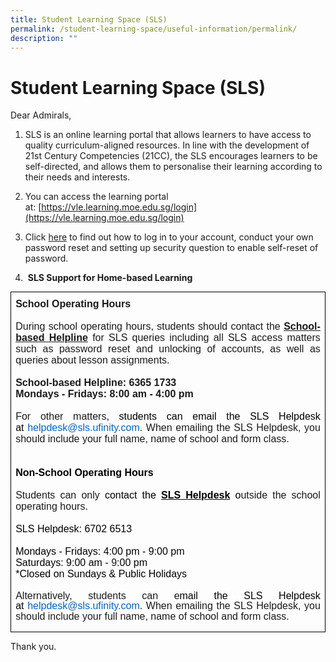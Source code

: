 ```yaml
---
title: Student Learning Space (SLS)
permalink: /student-learning-space/useful-information/permalink/
description: ""
---
```

Student Learning Space (SLS)
============================

Dear Admirals,

1.  SLS is an online learning portal that allows learners to have access to quality curriculum-aligned resources. In line with the development of 21st Century Competencies (21CC), the SLS encourages learners to be self-directed, and allows them to personalise their learning according to their needs and interests.  
      
    
2.  You can access the learning portal at:&nbsp;[https://vle.learning.moe.edu.sg/login](https://vle.learning.moe.edu.sg/login)  
      
    
3.  Click [here](/files/SLS%20Account%20Login%20and%20Password%20Reset%20Guide.pdf) to find out how to log in to your account, conduct your own password reset and setting up security question to enable self-reset of password.  
      
    
4.  &nbsp;**SLS Support for Home-based Learning**

  

<table style="margin: auto; outline: 0px; padding: 0px; clear: both; background-color: initial; border-collapse: collapse; border: none;" cellpadding="0" cellspacing="0" border="1" class="MsoTableGrid ive_eobj_center"><tbody style="margin: 0px; outline: 0px; padding: 0px;"><tr style="margin: 0px; outline: 0px; padding: 0px;"><td style="margin: 0px; outline: 0px; padding: 0in 5.4pt; width: 467.5pt; border: 1pt solid windowtext;" valign="top" width="423"><p style="margin: 0px 0px 0.0001pt; outline: 0px; padding: 0px; line-height: normal; text-align: justify; text-indent: -0.25in;" class="MsoListParagraph"><b style="margin: 0px; outline: 0px; padding: 0px;"><span style="margin: 0px; outline: 0px; padding: 0px; font-family: Arial, sans-serif;"><span style="margin: 0px; outline: 0px; padding: 0px; font-variant-numeric: normal; font-variant-east-asian: normal; font-weight: normal; font-stretch: normal; font-size: 7pt; line-height: normal; font-family: &quot;Times New Roman&quot;;">&nbsp; &nbsp; &nbsp; &nbsp;&nbsp;</span></span></b></p><p style="margin: 0px 0px 0.0001pt; outline: 0px; padding: 0px; line-height: normal; text-align: justify;" class="MsoNormal"><b style="margin: 0px; outline: 0px; padding: 0px;"><span style="margin: 0px; outline: 0px; padding: 0px; font-family: Arial, sans-serif;">School Operating Hours</span></b></p><p style="margin: 0px 0px 0.0001pt; outline: 0px; padding: 0px; line-height: normal; text-align: justify;" class="MsoNormal"><span style="margin: 0px; outline: 0px; padding: 0px; font-family: Arial, sans-serif;">&nbsp;</span></p><p style="margin: 0px 0px 0.0001pt; outline: 0px; padding: 0px; line-height: normal; text-align: justify;" class="MsoNormal"><span style="margin: 0px; outline: 0px; padding: 0px; font-family: Arial, sans-serif;">During school operating hours, students should contact the<span>&nbsp;</span><b style="margin: 0px; outline: 0px; padding: 0px;"><u style="margin: 0px; outline: 0px; padding: 0px;">School-based Helpline</u></b><span>&nbsp;</span>for SLS queries including all SLS access matters such as password reset and unlocking of accounts, as well as queries about lesson assignments.</span></p><p style="margin: 0px 0px 0.0001pt; outline: 0px; padding: 0px; line-height: normal; text-align: justify;" class="MsoNormal"><span style="margin: 0px; outline: 0px; padding: 0px; font-family: Arial, sans-serif;">&nbsp;</span></p><p style="margin: 0px 0px 0.0001pt; outline: 0px; padding: 0px; line-height: normal; text-align: justify;" class="MsoNormal"><b style="margin: 0px; outline: 0px; padding: 0px;"><span style="margin: 0px; outline: 0px; padding: 0px; font-family: Arial, sans-serif;">School-based Helpline: 6365 1733</span></b></p><p style="margin: 0px 0px 0.0001pt; outline: 0px; padding: 0px; line-height: normal; text-align: justify;" class="MsoNormal"><b style="margin: 0px; outline: 0px; padding: 0px;"><span style="margin: 0px; outline: 0px; padding: 0px; font-family: Arial, sans-serif;">Mondays - Fridays: 8:00 am - 4:00 pm</span></b></p><p style="margin: 0px 0px 0.0001pt; outline: 0px; padding: 0px; line-height: normal; text-align: justify;" class="MsoNormal"><span style="margin: 0px; outline: 0px; padding: 0px; font-family: Arial, sans-serif;">&nbsp;</span></p><p style="margin: 0px 0px 0.0001pt; outline: 0px; padding: 0px; line-height: normal; text-align: justify; border: none;" class="MsoNormal"><span style="margin: 0px; outline: 0px; padding: 0px; font-family: Arial, sans-serif;">For other matters<span style="margin: 0px; outline: 0px; padding: 0px; color: black;">, students can email the SLS Helpdesk at<span>&nbsp;</span></span></span><a style="margin: 0px; outline: 0px; padding: 0px; color: rgb(3, 27, 65); text-decoration: none;" href="mailto:helpdesk@sls.ufinity.com"><span style="margin: 0px; outline: 0px; padding: 0px; font-family: Arial, sans-serif; color: rgb(5, 99, 193);">helpdesk@sls.ufinity.com</span></a><span style="margin: 0px; outline: 0px; padding: 0px; font-family: Arial, sans-serif;">.<b style="margin: 0px; outline: 0px; padding: 0px;"><span>&nbsp;</span></b>When emailing the SLS Helpdesk, you should include your full name, name of school and form class.</span></p><p style="margin: 0px 0px 0.0001pt; outline: 0px; padding: 0px; line-height: normal; text-align: justify; border: none;" class="MsoNormal"><span style="margin: 0px; outline: 0px; padding: 0px; font-family: Arial, sans-serif;">&nbsp;</span></p><p style="margin: 0px 0px 0.0001pt; outline: 0px; padding: 0px; line-height: normal; text-align: justify; border: none;" class="MsoNormal"><span style="margin: 0px; outline: 0px; padding: 0px; font-family: Arial, sans-serif;">&nbsp;</span></p><p style="margin: 0px 0px 0.0001pt; outline: 0px; padding: 0px; line-height: normal; text-align: justify; border: none;" class="MsoNormal"><b style="margin: 0px; outline: 0px; padding: 0px;"><span style="margin: 0px; outline: 0px; padding: 0px; font-family: Arial, sans-serif; color: black;">Non-School Operating Hours</span></b></p><p style="margin: 0px 0px 0.0001pt; outline: 0px; padding: 0px; line-height: normal; text-align: justify; border: none;" class="MsoNormal"><b style="margin: 0px; outline: 0px; padding: 0px;"><span style="margin: 0px; outline: 0px; padding: 0px; font-family: Arial, sans-serif; color: black;">&nbsp;</span></b></p><p style="margin: 0px 0px 0.0001pt; outline: 0px; padding: 0px; line-height: normal; text-align: justify; border: none;" class="MsoNormal"><span style="margin: 0px; outline: 0px; padding: 0px; font-family: Arial, sans-serif;">Students can only<span>&nbsp;</span><span style="margin: 0px; outline: 0px; padding: 0px; color: black;">contact the<span>&nbsp;</span><b style="margin: 0px; outline: 0px; padding: 0px;"><u style="margin: 0px; outline: 0px; padding: 0px;">SLS Helpdesk</u></b><span>&nbsp;</span>o</span>utside the school operating hours<span style="margin: 0px; outline: 0px; padding: 0px; color: black;">.</span></span></p><p style="margin: 0in 0in 0.0001pt 0.5in; outline: 0px; padding: 0px; line-height: normal; text-align: justify; border: none;" class="MsoNormal"><span style="margin: 0px; outline: 0px; padding: 0px; font-family: Arial, sans-serif; color: black;">&nbsp;</span></p><p style="margin: 0in 0in 0.0001pt 0.5in; outline: 0px; padding: 0px; line-height: normal; text-align: justify; text-indent: -0.5in; border: none;" class="MsoNormal"><span style="margin: 0px; outline: 0px; padding: 0px; font-family: Arial, sans-serif; color: black;">SLS Helpdesk: 6702 6513</span></p><p style="margin: 0in 0in 0.0001pt 0.5in; outline: 0px; padding: 0px; line-height: normal; text-align: justify; text-indent: -0.5in; border: none;" class="MsoNormal"><span style="margin: 0px; outline: 0px; padding: 0px; font-family: Arial, sans-serif;">&nbsp;</span></p><p style="margin: 0in 0in 0.0001pt 0.5in; outline: 0px; padding: 0px; line-height: normal; text-align: justify; text-indent: -0.5in; border: none;" class="MsoNormal"><span style="margin: 0px; outline: 0px; padding: 0px; font-family: Arial, sans-serif; color: black;">Mondays - Fridays: 4:00 pm - 9:00 pm</span></p><p style="margin: 0in 0in 0.0001pt 0.5in; outline: 0px; padding: 0px; line-height: normal; text-align: justify; text-indent: -0.5in; border: none;" class="MsoNormal"><span style="margin: 0px; outline: 0px; padding: 0px; font-family: Arial, sans-serif; color: black;">Saturdays: 9:00 am -<span>&nbsp;</span></span><span style="margin: 0px; outline: 0px; padding: 0px; font-family: Arial, sans-serif;">9<span style="margin: 0px; outline: 0px; padding: 0px; color: black;">:00 pm</span></span></p><p style="margin: 0in 0in 0.0001pt 0.5in; outline: 0px; padding: 0px; line-height: normal; text-align: justify; text-indent: -0.5in; border: none;" class="MsoNormal"><span style="margin: 0px; outline: 0px; padding: 0px; font-family: Arial, sans-serif; color: black;">*Closed on Sundays &amp; Public Holidays</span></p><p style="margin: 0px 0px 0.0001pt; outline: 0px; padding: 0px; line-height: normal; text-align: justify; border: none;" class="MsoNormal"><span style="margin: 0px; outline: 0px; padding: 0px; font-family: Arial, sans-serif; color: black;">&nbsp;</span></p><p style="margin: 0in 0in 0.0001pt; outline: 0px; padding: 0px; line-height: 16.1px; text-align: justify;" class="MsoListParagraph"><span style="margin: 0px; outline: 0px; padding: 0px; font-family: Arial, sans-serif;">Alternatively, students can e<span style="margin: 0px; outline: 0px; padding: 0px; color: black;">mail the SLS Helpdesk at<span>&nbsp;</span></span></span><a style="margin: 0px; outline: 0px; padding: 0px; color: rgb(3, 27, 65); text-decoration: none;" href="mailto:helpdesk@sls.ufinity.com"><span style="margin: 0px; outline: 0px; padding: 0px; font-family: Arial, sans-serif; color: rgb(5, 99, 193);">helpdesk@sls.ufinity.com</span></a><span style="margin: 0px; outline: 0px; padding: 0px; font-family: Arial, sans-serif;">. When emailing the SLS Helpdesk, you should include your full name, name of school and form class.</span><span style="margin: 0px; outline: 0px; padding: 0px; font-family: Arial, sans-serif;"></span></p><p style="margin: 0in 0in 0.0001pt; outline: 0px; padding: 0px; line-height: 16.1px; text-align: justify;" class="MsoListParagraph"><span style="margin: 0px; outline: 0px; padding: 0px; font-family: Arial, sans-serif;"><br style="margin: 0px; outline: 0px; padding: 0px;"></span></p></td></tr></tbody></table>

Thank you.